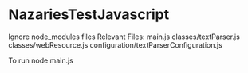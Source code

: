 # NazariesTestJavascript


Ignore node_modules files
Relevant Files:
	main.js
	classes/textParser.js
	classes/webResource.js
	configuration/textParserConfiguration.js


To run 
node main.js